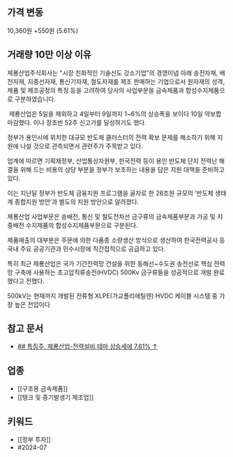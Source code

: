## 가격 변동
10,360원 +550원 (5.61%)
## 거래량 10만 이상 이유
제룡산업주식회사는 "시장 친화적인 기술선도 강소기업"의 경영이념 아래 송전자재, 배전자재, 지중선자재, 통신기자재, 철도자재를 제조 판매하는 기업으로서 원자재의 성격, 제품 및 제조공정의 특징 등을 고려하여 당사의 사업부문을 금속제품과 합성수지제품으로 구분하였습니다.

 제룡산업은 5일을 제외하고 4일부터 9일까지 1~6%의 상승폭을 보이다 10일 약보합 마감했다. 이나 장초반 52주 신고가를 달성하기도 했다.  
  
정부가 용인시에 위치한 대규모 반도체 클러스터의 전력 확보 문제를 해소하기 위해 지원에 나설 것으로 관측되면서 관련주가 주목받고 있다.  
  
업계에 따르면 기획재정부, 산업통상자원부, 한국전력 등이 용인 반도체 단지 전력난 해결을 위해 드는 비용의 상당 부분을 정부가 보조하는 내용을 담은 지원 대책을 준비하고 있다.  
  
이는 지난달 정부가 반도체 금융지원 프로그램을 골자로 한 26조원 규모의 ‘반도체 생태계 종합지원 방안’과 별도의 지원 방안으로 알려졌다.  
  
제룡산업 사업부문은 송배전, 통신 및 철도전차선 금구류의 금속제품부문과 가공 및 지중배전 수지제품의 합성수지제품부문으로 구분된다.  
  
제품매출의 대부분은 주문에 의한 다품종 소량생산 방식으로 생산하여 한국전력공사 등 국내 주요 공공기관과 민수시장에 직간접적으로 공급하고 있다.  
  
특히 최근 제룡산업은 국가 기간전력망 건설을 위한 동해선~수도권 송전선로 핵심 전력망 구축에 사용하는 초고압직류송전(HVDC) 500Kv 금구류들을 성공적으로 개발 완료했다고 전했다.  
  
500kV는 현재까지 개발된 전류형 XLPE(가교폴리에틸렌) HVDC 케이블 시스템 중 가장 높은 전압이다

## 참고 문서
- [## 특징주, 제룡산업-전력설비 테마 상승세에 7.61% ↑](https://www.mk.co.kr/news/stock/11062298)

## 업종
- [[구조용 금속제품]]
- [[탱크 및 증기발생기 제조업]]
## 키워드
- [[정부 투자]]
- #2024-07 
